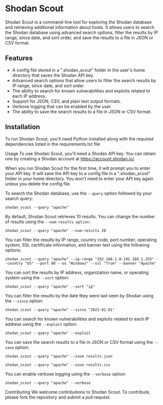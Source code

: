 # Shodan Scout

Shodan Scout is a command-line tool for exploring the Shodan database and retrieving additional information about hosts. It allows users to search the Shodan database using advanced search options, filter the results by IP range, since date, and sort order, and save the results to a file in JSON or CSV format.

## Features

- A config file stored in a ".shodan_scout" folder in the user's home directory that saves the Shodan API key.
- Advanced search options that allow users to filter the search results by IP range, since date, and sort order.
- The ability to search for known vulnerabilities and exploits related to each IP address.
- Support for JSON, CSV, and plain text output formats.
- Verbose logging that can be enabled by the user.
- The ability to save the search results to a file in JSON or CSV format.

## Installation

To run Shodan Scout, you'll need Python installed along with the required dependencies listed in the requirements.txt file

Usage
To use Shodan Scout, you'll need a Shodan API key. You can obtain one by creating a Shodan account at https://account.shodan.io/.

When you run Shodan Scout for the first time, it will prompt you to enter your API key. It will save the API key to a config file in a ".shodan_scout" folder in your home directory. You won't need to enter your API key again unless you delete the config file.

To search the Shodan database, use the `--query` option followed by your search query:
```
shodan_scout --query "apache"
```
By default, Shodan Scout retrieves 10 results. You can change the number of results using the `--num-results option:`
```
shodan_scout --query "apache" --num-results 20
```
You can filter the results by IP range, country code, port number, operating system, SSL certificate information, and banner text using the following options:
```
shodan_scout --query "apache" --ip-range "192.168.1.0-192.168.1.255" --country "US" --port 80 --os "Windows" --ssl "True" --banner "Apache"
```
You can sort the results by IP address, organization name, or operating system using the `--sort` option:
```
shodan_scout --query "apache" --sort "ip"
```
You can filter the results by the date they were last seen by Shodan using the `--since` option:
```
shodan_scout --query "apache" --since "2022-01-01"
```
You can search for known vulnerabilities and exploits related to each IP address using the `--exploit` option:
```
shodan_scout --query "apache" --exploit
```
You can save the search results to a file in JSON or CSV format using the `--save` option:
```
shodan_scout --query "apache" --save results.json
```
```
shodan_scout --query "apache" --save results.csv
```
You can enable verbose logging using the `--verbose` option:
```
shodan_scout --query "apache" --verbose
```
Contributing
We welcome contributions to Shodan Scout. To contribute, please fork the repository and submit a pull request.
